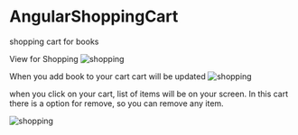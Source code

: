# AngularShoppingCart

shopping cart for books

View for Shopping 
![shopping](https://cloud.githubusercontent.com/assets/14014635/11236002/4b16b6b2-8dfc-11e5-9bff-d6672a5e89dc.png)

When you add book to your cart cart will be updated 
![shopping](https://cloud.githubusercontent.com/assets/14014635/11236047/9e74b3e0-8dfc-11e5-903f-190731d6f514.png)

when you click on your cart, list of items will be on your screen. In this cart there is a option for remove, so you can remove any item. 

![shopping](https://cloud.githubusercontent.com/assets/14014635/11236095/da52129a-8dfc-11e5-92eb-8bf3e8eccdee.png)
